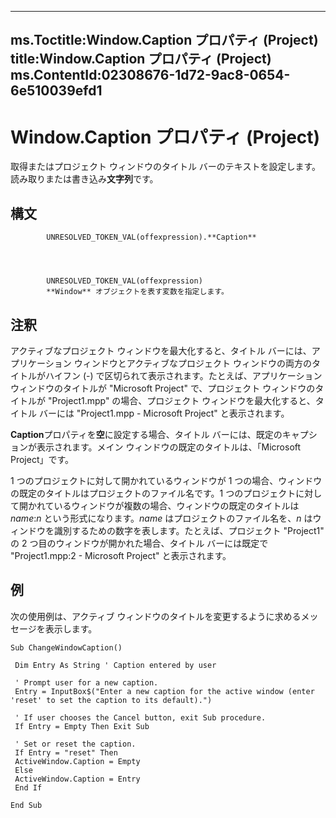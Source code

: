 

---
ms.Toctitle:Window.Caption プロパティ (Project)
title:Window.Caption プロパティ (Project)
ms.ContentId:02308676-1d72-9ac8-0654-6e510039efd1
---
# Window.Caption プロパティ (Project)




取得またはプロジェクト ウィンドウのタイトル バーのテキストを設定します。読み取りまたは書き込み**文字列**です。

## 構文

            UNRESOLVED_TOKEN_VAL(offexpression).**Caption**




            UNRESOLVED_TOKEN_VAL(offexpression)
            **Window** オブジェクトを表す変数を指定します。



## 注釈
アクティブなプロジェクト ウィンドウを最大化すると、タイトル バーには、アプリケーション ウィンドウとアクティブなプロジェクト ウィンドウの両方のタイトルがハイフン (-) で区切られて表示されます。たとえば、アプリケーション ウィンドウのタイトルが "Microsoft Project" で、プロジェクト ウィンドウのタイトルが "Project1.mpp" の場合、プロジェクト ウィンドウを最大化すると、タイトル バーには "Project1.mpp - Microsoft Project" と表示されます。



**Caption**プロパティを**空**に設定する場合、タイトル バーには、既定のキャプションが表示されます。メイン ウィンドウの既定のタイトルは、「Microsoft Project」です。







1 つのプロジェクトに対して開かれているウィンドウが 1 つの場合、ウィンドウの既定のタイトルはプロジェクトのファイル名です。1 つのプロジェクトに対して開かれているウィンドウが複数の場合、ウィンドウの既定のタイトルは *name*:*n* という形式になります。*name* はプロジェクトのファイル名を、*n* はウィンドウを識別するための数字を表します。たとえば、プロジェクト "Project1" の 2 つ目のウィンドウが開かれた場合、タイトル バーには既定で "Project1.mpp:2 - Microsoft Project" と表示されます。



## 例
次の使用例は、アクティブ ウィンドウのタイトルを変更するように求めるメッセージを表示します。

```vba
Sub ChangeWindowCaption() 
 
 Dim Entry As String ' Caption entered by user 
 
 ' Prompt user for a new caption. 
 Entry = InputBox$("Enter a new caption for the active window (enter 'reset' to set the caption to its default).") 
 
 ' If user chooses the Cancel button, exit Sub procedure. 
 If Entry = Empty Then Exit Sub 
 
 ' Set or reset the caption. 
 If Entry = "reset" Then 
 ActiveWindow.Caption = Empty 
 Else 
 ActiveWindow.Caption = Entry 
 End If 
 
End Sub
```





